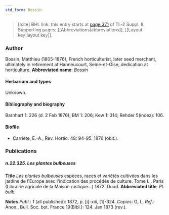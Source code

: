 ```yaml
---
std_form: Bossin
---
```


> [!cite] BHL link: this entry starts at [page 371](https://www.biodiversitylibrary.org/page/33265568) of TL-2 Suppl. II.
> Supporting pages: [[Abbreviations|abbreviations]], [[Layout key|layout key]].

### Author

Bossin, Matthieu (1805-1876), French horticulturist, later seed merchant, ultimately in retirement at Hanneucourt, Seine-et-Oise, dedication at horticulture. 
**Abbreviated name**: *Bossin*

#### Herbarium and types

Unknown.

#### Bibliography and biography

Barnhart 1: 226 (d. 2 Feb 1876); BM 1: 206; Kew 1: 314; Rehder 5(index): 106.

#### Biofile

- Carriète, E.-A., Rev. Hortic. 48: 94-95. 1876 (obit.).

### Publications

##### n.22.325. Les plantes bulbeuses

**Title**
*Les plantes bulbeuses* espèces, races et variétés cultivées dans les jardins de l'Europe avec l'indication des procédés de culture. Tome I... Paris (Librairie agricole de la Maison rustique...) 1872. Duod.
**Abbreviated title**: *Pl. bulb.*

**Notes**
*Publ*.: *1* (all published): 1872, p. \[i\]-xiii, \[1\]-324. *Copies*: G, L.
*Ref*.: Anon., Bull. Soc. bot. France 19(Bibl.): 124. Jan 1873 (rev.).

